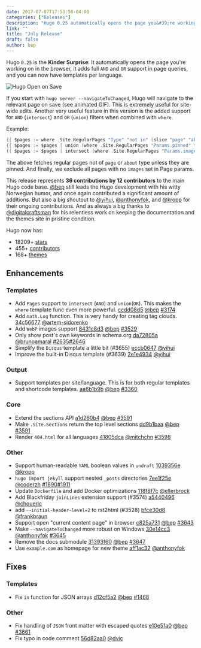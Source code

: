 ```yaml
---
date: 2017-07-07T17:53:58-04:00
categories: ["Releases"]
description: "Hugo 0.25 automatically opens the page you&#39;re working on in the browser"
link: ""
title: "July Release"
draft: false
author: bep
---
```


Hugo `0.25` is the **Kinder Surprise**: It automatically opens the page you&#39;re working on in the browser, it adds full `AND` and `OR` support in page queries, and you can now have templates per language.

![Hugo Open on Save](https://cdn-standard5.discourse.org/uploads/gohugo/optimized/2X/6/622088d4a8eacaf62bbbaa27dab19d789e10fe09_1_690x345.gif "Hugo Open on Save")

If you start with `hugo server --navigateToChanged`, Hugo will navigate to the relevant page on save (see animated GIF). This is extremely useful for site-wide edits. Another very useful feature in this version is the added support for `AND` (`intersect`)  and `OR` (`union`)  filters when combined with `where`.

Example:

```go
{{ $pages := where .Site.RegularPages "Type" "not in" (slice "page" "about") }}
{{ $pages := $pages | union (where .Site.RegularPages "Params.pinned" true) }}
{{ $pages := $pages | intersect (where .Site.RegularPages "Params.images" "!=" nil) }}
```

The above fetches regular pages not of `page` or `about` type unless they are pinned. And finally, we exclude all pages with no `images` set in Page params.

This release represents **36 contributions by 12 contributors** to the main Hugo code base. [@bep](https://github.com/bep) still leads the Hugo development with his witty Norwegian humor, and once again contributed a significant amount of additions. But also a big shoutout to [@yihui](https://github.com/yihui), [@anthonyfok](https://github.com/anthonyfok), and [@kropp](https://github.com/kropp) for their ongoing contributions. And as always a big thanks to [@digitalcraftsman](https://github.com/digitalcraftsman) for his relentless work on keeping the documentation and the themes site in pristine condition.

Hugo now has:

* 18209&#43; [stars](https://github.com/circleci/ccidemo/stargazers)
* 455&#43; [contributors](https://github.com/circleci/ccidemo/graphs/contributors)
* 168&#43; [themes](http://themes.gohugo.io/)

## Enhancements

### Templates

* Add `Pages` support to `intersect` (`AND`) and `union`(`OR`). This makes the `where` template func even more powerful. [ccdd08d5](https://github.com/circleci/ccidemo/commit/ccdd08d57ab64441e93d6861ae126b5faacdb92f) [@bep](https://github.com/bep) [#3174](https://github.com/circleci/ccidemo/issues/3174)
* Add `math.Log` function. This is very handy for creating tag clouds. [34c56677](https://github.com/circleci/ccidemo/commit/34c566773a1364077e1397daece85b22948dc721) [@artem-sidorenko](https://github.com/artem-sidorenko) 
* Add `WebP` images support [8431c8d3](https://github.com/circleci/ccidemo/commit/8431c8d39d878c18c6b5463d9091a953608df10b) [@bep](https://github.com/bep) [#3529](https://github.com/circleci/ccidemo/issues/3529)
* Only show post&#39;s own keywords in schema.org [da72805a](https://github.com/circleci/ccidemo/commit/da72805a4304a57362e8e79a01cc145767b027c5) [@brunoamaral](https://github.com/brunoamaral) [#2635](https://github.com/circleci/ccidemo/issues/2635)[#2646](https://github.com/circleci/ccidemo/issues/2646)
* Simplify the `Disqus` template a little bit (#3655) [eccb0647](https://github.com/circleci/ccidemo/commit/eccb0647821e9db20ba9800da1b4861807cc5205) [@yihui](https://github.com/yihui) 
* Improve the built-in Disqus template (#3639) [2e1e4934](https://github.com/circleci/ccidemo/commit/2e1e4934b60ce8081a7f3a79191ed204f3098481) [@yihui](https://github.com/yihui) 

### Output

* Support templates per site/language. This is for both regular templates and shortcode templates. [aa6b1b9b](https://github.com/circleci/ccidemo/commit/aa6b1b9be7c9d7322333893b642aaf8c7a5f2c2e) [@bep](https://github.com/bep) [#3360](https://github.com/circleci/ccidemo/issues/3360)

### Core

* Extend the sections API [a1d260b4](https://github.com/circleci/ccidemo/commit/a1d260b41a6673adef679ec4e262c5f390432cf5) [@bep](https://github.com/bep) [#3591](https://github.com/circleci/ccidemo/issues/3591)
* Make `.Site.Sections` return the top level sections [dd9b1baa](https://github.com/circleci/ccidemo/commit/dd9b1baab0cb860a3eb32fd9043bac18cab3f9f0) [@bep](https://github.com/bep) [#3591](https://github.com/circleci/ccidemo/issues/3591)
* Render `404.html` for all languages [41805dca](https://github.com/circleci/ccidemo/commit/41805dca9e40e9b0952e04d06074e6fc91140495) [@mitchchn](https://github.com/mitchchn) [#3598](https://github.com/circleci/ccidemo/issues/3598)

### Other

* Support human-readable `YAML` boolean values in `undraft` [1039356e](https://github.com/circleci/ccidemo/commit/1039356edf747f044c989a5bc0e85d792341ed5d) [@kropp](https://github.com/kropp) 
* `hugo import jekyll` support nested `_posts` directories [7ee1f25e](https://github.com/circleci/ccidemo/commit/7ee1f25e9ef3be8f99c171e8e7982f4f82c13e16) [@coderzh](https://github.com/coderzh) [#1890](https://github.com/circleci/ccidemo/issues/1890)[#1911](https://github.com/circleci/ccidemo/issues/1911)
* Update `Dockerfile` and add Docker optimizations [118f8f7c](https://github.com/circleci/ccidemo/commit/118f8f7cf22d756d8a894ff93551974a806f2155) [@ellerbrock](https://github.com/ellerbrock) 
* Add Blackfriday `joinLines` extension support (#3574) [a5440496](https://github.com/circleci/ccidemo/commit/a54404968a4b36579797f2e7ff7f5eada94866d9) [@choueric](https://github.com/choueric) 
* add `--initial-header-level=2` to rst2html (#3528) [bfce30d8](https://github.com/circleci/ccidemo/commit/bfce30d85972c27c27e8a2caac9db6315f813298) [@frankbraun](https://github.com/frankbraun) 
* Support open "current content page" in browser [c825a731](https://github.com/circleci/ccidemo/commit/c825a7312131b4afa67ee90d593640dee3525d98) [@bep](https://github.com/bep) [#3643](https://github.com/circleci/ccidemo/issues/3643)
* Make `--navigateToChanged` more robust on Windows [30e14cc3](https://github.com/circleci/ccidemo/commit/30e14cc31678ddc204b082ab362f86b6b8063881) [@anthonyfok](https://github.com/anthonyfok) [#3645](https://github.com/circleci/ccidemo/issues/3645)
* Remove the docs submodule [31393f60](https://github.com/circleci/ccidemo/commit/31393f6024416ea1b2e61d1080dfd7104df36eda) [@bep](https://github.com/bep) [#3647](https://github.com/circleci/ccidemo/issues/3647)
* Use `example.com` as homepage for new theme [aff1ac32](https://github.com/circleci/ccidemo/commit/aff1ac3235b6c075d01f7237addf44fecdd36d82) [@anthonyfok](https://github.com/anthonyfok) 

## Fixes

### Templates

* Fix `in` function for JSON arrays [d12cf5a2](https://github.com/circleci/ccidemo/commit/d12cf5a25df00fa16c59f0b2ae282187a398214c) [@bep](https://github.com/bep) [#1468](https://github.com/circleci/ccidemo/issues/1468)

### Other

* Fix handling of `JSON` front matter with escaped quotes [e10e51a0](https://github.com/circleci/ccidemo/commit/e10e51a00827b9fdc1bee51439fef05afc529831) [@bep](https://github.com/bep) [#3661](https://github.com/circleci/ccidemo/issues/3661)
* Fix typo in code comment [56d82aa0](https://github.com/circleci/ccidemo/commit/56d82aa025f4d2edb1dc6315132cd7ab52df649a) [@dvic](https://github.com/dvic) 